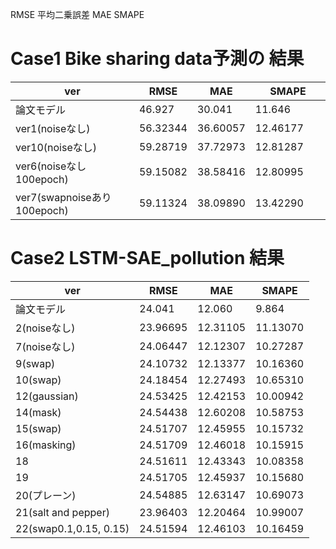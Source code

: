RMSE 平均二乗誤差
MAE 
SMAPE

# Case1 Bike sharing data予測の 結果

|  ver  |  RMSE  |  MAE  |  SMAPE  |
| ---- | ---- | ---- | ---- |
| 論文モデル   |  46.927  |  30.041 |  11.646　　　|
| ver1(noiseなし)   |  56.32344  |  36.60057  |  12.46177  |
| ver10(noiseなし)   |  59.28719  |  37.72973 |  12.81287 |
| ver6(noiseなし 100epoch)   |  59.15082  |  38.58416 |  12.80995 |
| ver7(swapnoiseあり 100epoch)   |  59.11324  |  38.09890 |  13.42290 |

# Case2 LSTM-SAE_pollution 結果

|  ver  |  RMSE  |  MAE  |  SMAPE  |
| ---- | ---- | ---- | ---- |
| 論文モデル   |  24.041 |  12.060 |  9.864　　|
| 2(noiseなし)   |  23.96695  |  12.31105  |  11.13070 |
| 7(noiseなし)   |  24.06447  |  12.12307  |  10.27287  |
|  9(swap)  |  24.10732  |  12.13377  |  10.16360  |
|  10(swap)  |  24.18454  |  12.27493  |  10.65310  |
|  12(gaussian)  |  24.53425  |  12.42153  |  10.00942  |
|  14(mask)  |  24.54438  |  12.60208  |  10.58753  |
|  15(swap)  |  24.51707  |  12.45955  |  10.15732  |
|  16(masking)  |  24.51709  |  12.46018  |  10.15915  |
|  18 |  24.51611  |  12.43343  |  10.08358  |
|  19 |  24.51705  |  12.45937  |  10.15680  |
|  20(プレーン) |  24.54885  |  12.63147  |  10.69073  |
|  21(salt and pepper) |  23.96403  |  12.20464  |  10.99007  |
|  22(swap0.1,0.15, 0.15) |  24.51594  |  12.46103  |  10.16459  |
